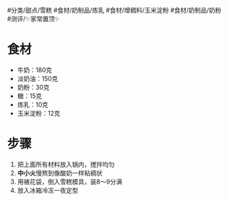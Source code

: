 #分类/甜点/雪糕 #食材/奶制品/炼乳 #食材/增稠料/玉米淀粉 #食材/奶制品/奶粉 #测评/✨家常置顶✨

# 食材 
- 牛奶：180克
- 淡奶油：150克
- 奶粉：30克
- 糖：15克
- 炼乳：10克
- 玉米淀粉：12克

# 步骤
1. 把上面所有材料放入锅内，搅拌均匀
2. **中小火**慢熬到像酸奶一样粘稠状
3. 用裱花袋，倒入雪糕模具，装8～9分满
4. 放入冰箱冷冻一夜定型